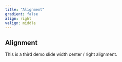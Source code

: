 ```yaml
---
title: "Alignment"
gradient: false
align: right
valign: middle
---
```

 
## Alignment

This is a third demo slide width center / right alignment.
